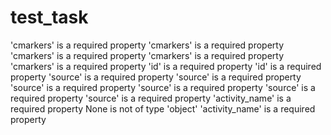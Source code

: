# test_task
'cmarkers' is a required property
'cmarkers' is a required property
'cmarkers' is a required property
'cmarkers' is a required property
'cmarkers' is a required property
'id' is a required property
'id' is a required property
'source' is a required property
'source' is a required property
'source' is a required property
'source' is a required property
'source' is a required property
'source' is a required property
'activity_name' is a required property
None is not of type 'object'
'activity_name' is a required property
